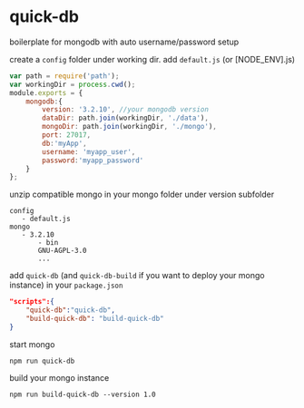 # quick-db
boilerplate for mongodb with auto username/password setup

create a `config` folder under working dir. add `default.js` (or [NODE_ENV].js)
```javascript
var path = require('path');
var workingDir = process.cwd();
module.exports = {
    mongodb:{
        version: '3.2.10', //your mongodb version
        dataDir: path.join(workingDir, './data'),
        mongoDir: path.join(workingDir, './mongo'),
        port: 27017,
        db:'myApp',
        username: 'myapp_user',
        password:'myapp_password'
    }
};
```

unzip compatible mongo in your mongo folder under version subfolder
```
config
   - default.js
mongo
   - 3.2.10
       - bin
       GNU-AGPL-3.0
       ...
```
add `quick-db` (and `quick-db-build` if you want to deploy your mongo instance) in your `package.json`
```json
"scripts":{
    "quick-db":"quick-db",
    "build-quick-db": "build-quick-db"
}
```


start mongo
```
npm run quick-db
```

build your mongo instance
```
npm run build-quick-db --version 1.0
```
